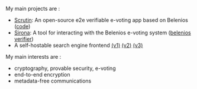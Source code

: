 My main projects are :
- [Scrutin](https://scrutin.app): An open-source e2e verifiable e-voting app based on Belenios ([code](https://github.com/mjal/scrutin))
- [Sirona](https://github.com/mjal/sirona): A tool for interacting with the Belenios e-voting system ([belenios verifier](https://mjal.github.io/sirona))
- A self-hostable search engine frontend [(v1)](https://mjal.github.io/ami/) [(v2)](https://mjal.github.io/ami3d/) [(v3)](https://mjal.github.io/ami3/)

My main interests are :
- cryptography, provable security, e-voting
- end-to-end encryption
- metadata-free communications
